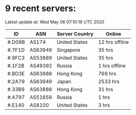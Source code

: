 # 9 recent servers:

Latest update at: Wed May 06 07:10:16 UTC 2020

| ID | ASN | Server Country | Online |
| -- | --- | -------------- | ------ |
| #.D09B | AS174 | United States | 12 hrs offline |
| #.7F1D | AS63949 | Singapore | 35 hrs |
| #.9FC3 | AS53889 | United States | 35 hrs |
| #.1F2B | AS49392 | Russia | 1 hrs offline |
| #.BD3E | AS63888 | Hong Kong | 769 hrs |
| #.2A79 | AS63949 | Japan | 2533 hrs |
| #.33B9 | AS63888 | Hong Kong | 31 hrs |
| #.A797 | AS51659 | Russia | 1 hrs |
| #.E140 | AS8100 | United States | 3 hrs |

